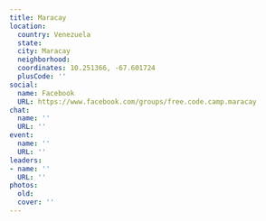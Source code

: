 ```yaml
---
title: Maracay
location:
  country: Venezuela
  state: 
  city: Maracay
  neighborhood: 
  coordinates: 10.251366, -67.601724
  plusCode: ''
social:
  name: Facebook
  URL: https://www.facebook.com/groups/free.code.camp.maracay
chat:
  name: ''
  URL: ''
event:
  name: ''
  URL: ''
leaders:
- name: ''
  URL: ''
photos:
  old: 
  cover: ''
---
```

